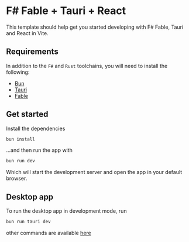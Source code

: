 # F# Fable + Tauri + React

This template should help get you started developing with F# Fable, Tauri and React in Vite.

## Requirements

In addition to the `F#` and `Rust` toolchains, you will need to install the following:

- [Bun](https://bun.sh)
- [Tauri](https://tauri.app)
- [Fable](https://fable.io)

## Get started

Install the dependencies 

```bash
bun install
```
...and then run the app with

```bash
bun run dev
```

Which will start the development server and open the app in your default browser.

## Desktop app

To run the desktop app in development mode, run

```bash
bun run tauri dev
```

other commands are available [here](https://v2.tauri.app/reference/cli/)
